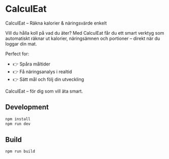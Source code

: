 # CalculEat

CalculEat – Räkna kalorier & näringsvärde enkelt

Vill du hålla koll på vad du äter? Med CalculEat får du ett smart verktyg som automatiskt räknar ut kalorier, näringsämnen och portioner – direkt när du loggar din mat.

Perfect for:
- 👉 Spåra måltider
- 👉 Få näringsanalys i realtid
- 👉 Sätt mål och följ din utveckling

CalculEat – för dig som vill äta smart.

## Development

```bash
npm install
npm run dev
```

## Build

```bash
npm run build
```

